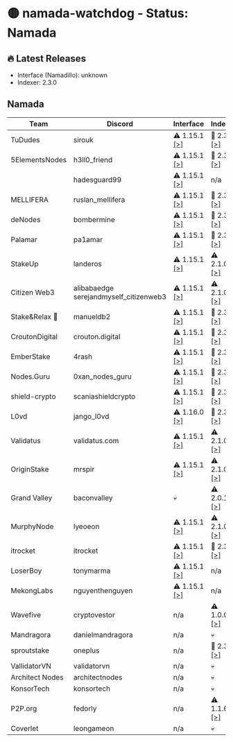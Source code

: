 # 🟡 namada-watchdog - Status: Namada

## 🔥 Latest Releases
- Interface (Namadillo): unknown
- Indexer: 2.3.0

## Namada
| Team | Discord | Interface | Indexer |
|-|-|-|-|
| TuDudes | sirouk | ⚠️ 1.15.1  [[>]](https://interface.namada.tududes.com/) | 🎉 2.3.0  [[>]](https://indexer.namada.tududes.com/health) |
| 5ElementsNodes | h3ll0_friend | ⚠️ 1.15.1  [[>]](https://namadillo.5elementsnodes.com/) | 🎉 2.3.0  [[>]](https://index-namada.5elementsnodes.com/health) |
|  | hadesguard99 | ⚠️ 1.15.1  [[>]](https://namada-interface.sproutstake.space/) | n/a |
| MELLIFERA | ruslan_mellifera | ⚠️ 1.15.1  [[>]](https://namadillo.mellifera.network) | 🎉 2.3.0  [[>]](https://namada-mainnet-indexer.mellifera.network/health) |
| deNodes | bombermine | ⚠️ 1.15.1  [[>]](https://namadillo.denodes.xyz) | 🎉 2.3.0  [[>]](https://namada-indexer.denodes.xyz/health) |
| Palamar | pa1amar | ⚠️ 1.15.1  [[>]](https://namada-interface.palamar.io) | 🎉 2.3.0  [[>]](https://namada-indexer.palamar.io/health) |
| StakeUp | landeros | ⚠️ 1.15.1  [[>]](https://namadillo.namada.stakeup.tech) | ⚠️ 2.1.0  [[>]](https://indexer.namada.stakeup.tech/health) |
| Citizen Web3 | alibabaedge<br> serejandmyself_citizenweb3 | ⚠️ 1.15.1  [[>]](https://namadillo.citizenweb3.com) | ⚠️ 2.1.0  [[>]](https://indexer.namada.citizenweb3.com/health) |
| Stake&Relax 🦥 | manueldb2 | ⚠️ 1.15.1  [[>]](https://namadillo.stakeandrelax.net) | 🎉 2.3.0  [[>]](https://namada-indexer.stakeandrelax.net/health) |
| CroutonDigital | crouton.digital | ⚠️ 1.15.1  [[>]](https://namadillo.crouton.digital) | 🎉 2.3.0  [[>]](https://namada-mainnet-indexer.crouton.digital/health) |
| EmberStake | 4rash | ⚠️ 1.15.1  [[>]](https://namadillo.emberstake.xyz) | 🎉 2.3.0  [[>]](https://namada-idx.emberstake.xyz/health) |
| Nodes.Guru | 0xan_nodes_guru | ⚠️ 1.15.1  [[>]](https://namada-interface.nodes.guru) | 🎉 2.3.0  [[>]](https://namada-indexer.nodes.guru/health) |
| shield-crypto | scaniashieldcrypto | ⚠️ 1.15.1  [[>]](https://namadillo.shield-crypto.com/) | 🎉 2.3.0  [[>]](https://namada-indexer.shield-crypto.com/health) |
| L0vd | jango_l0vd | ⚠️ 1.16.0  [[>]](https://namadillo.l0vd.com/) | 🎉 2.3.0  [[>]](https://namada-mainnet-indexer.rpc.l0vd.com/health) |
| Validatus | validatus.com | ⚠️ 1.15.1  [[>]](https://namadillo.namada.validatus.com/) | ⚠️ 2.1.0  [[>]](https://indexer.namada.validatus.com/health) |
| OriginStake | mrspir | ⚠️ 1.15.1  [[>]](https://app.namada.cc) | ⚠️ 2.1.0  [[>]](https://namada-indexer-01.originstake.com/health) |
| Grand Valley | baconvalley | 💀 | ⚠️ 2.0.1  [[>]](https://indexer-mainnet-namada.grandvalleys.com/health) |
| MurphyNode | lyeoeon | ⚠️ 1.15.1  [[>]](https://namadillo.murphynode.net/) | ⚠️ 2.1.0  [[>]](https://indexer.namada.murphynode.net/health) |
| itrocket | itrocket | ⚠️ 1.15.1  [[>]](https://namadillo.itrocket.net/) | 🎉 2.3.0  [[>]](https://namada-mainnet-indexer.itrocket.net/health) |
| LoserBoy | tonymarma | ⚠️ 1.15.1  [[>]](https://interface.loserboy.xyz) | n/a |
| MekongLabs | nguyenthenguyen | ⚠️ 1.15.1  [[>]](https://namadillo.pwa.mekonglabs.xyz/) | n/a |
| Wavefive | cryptovestor | n/a | ⚠️ 1.0.0  [[>]](https://namada-indexer.0xcryptovestor.com/health) |
| Mandragora | danielmandragora | n/a | 💀 |
| sproutstake | oneplus | n/a | 🎉 2.3.0  [[>]](https://namada-api.sproutstake.space/health) |
| VallidatorVN | validatorvn | n/a | 💀 |
| Architect Nodes | architectnodes | n/a | 💀 |
| KonsorTech | konsortech | n/a | 💀 |
| P2P.org | fedorly | n/a | ⚠️ 1.1.6  [[>]](https://api-namada-mainnet-indexer.tm.p2p.org/health) |
| Coverlet | leongameon | n/a | 💀 |